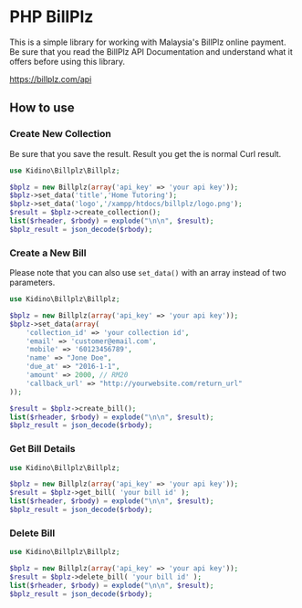 # PHP BillPlz

This is a simple library for working with Malaysia's BillPlz online payment. Be sure that you read the BillPlz API Documentation and understand what it offers before using this library.

https://billplz.com/api

## How to use

### Create New Collection

Be sure that you save the result. Result you get the is normal Curl result.

```php
use Kidino\Billplz\Billplz;

$bplz = new Billplz(array('api_key' => 'your api key'));
$bplz->set_data('title','Home Tutoring');
$bplz->set_data('logo','/xampp/htdocs/billplz/logo.png');
$result = $bplz->create_collection();
list($rheader, $rbody) = explode("\n\n", $result);
$bplz_result = json_decode($rbody);
```

### Create a New Bill

Please note that you can also use `set_data()` with an array instead of two parameters.

```php
use Kidino\Billplz\Billplz;

$bplz = new Billplz(array('api_key' => 'your api key'));
$bplz->set_data(array(
	'collection_id' => 'your collection id',
	'email' => 'customer@email.com',
	'mobile' => '60123456789',
	'name' => "Jone Doe",
	'due_at' => "2016-1-1",
	'amount' => 2000, // RM20
	'callback_url' => "http://yourwebsite.com/return_url"
));

$result = $bplz->create_bill();
list($rheader, $rbody) = explode("\n\n", $result);
$bplz_result = json_decode($rbody);
```

### Get Bill Details

```php
use Kidino\Billplz\Billplz;

$bplz = new Billplz(array('api_key' => 'your api key'));
$result = $bplz->get_bill( 'your bill id' );
list($rheader, $rbody) = explode("\n\n", $result);
$bplz_result = json_decode($rbody);
```

### Delete Bill

```php
use Kidino\Billplz\Billplz;

$bplz = new Billplz(array('api_key' => 'your api key'));
$result = $bplz->delete_bill( 'your bill id' );
list($rheader, $rbody) = explode("\n\n", $result);
$bplz_result = json_decode($rbody);
```
